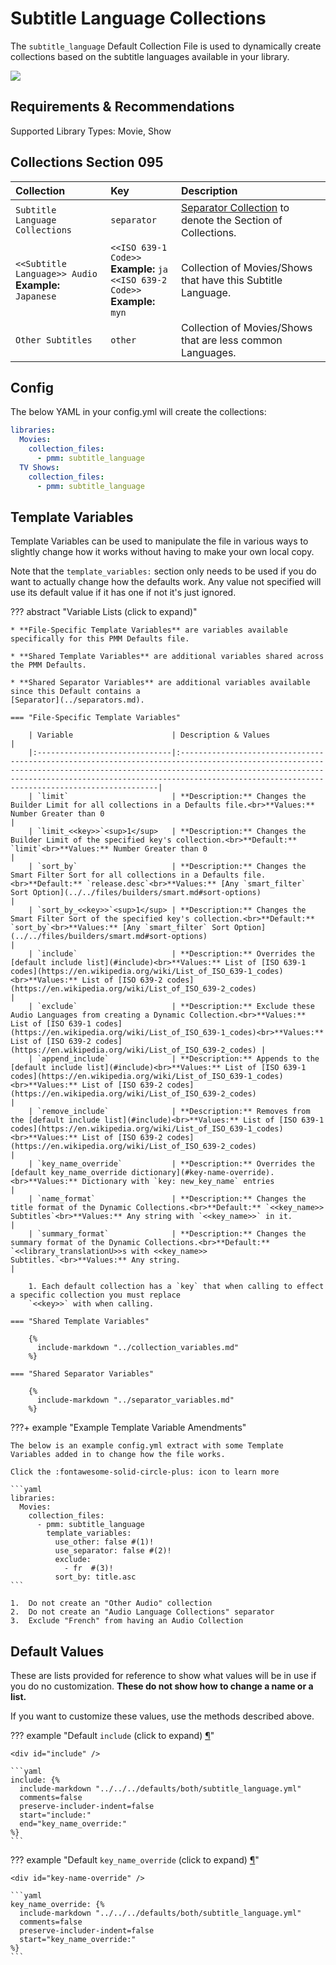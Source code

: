# Subtitle Language Collections

The `subtitle_language` Default Collection File is used to dynamically create collections based on the subtitle 
languages available in your library.

![](../images/subtitle_language.png)

## Requirements & Recommendations

Supported Library Types: Movie, Show

## Collections Section 095

| Collection                                               | Key                                                                                       | Description                                                                    |
|:---------------------------------------------------------|:------------------------------------------------------------------------------------------|:-------------------------------------------------------------------------------|
| `Subtitle Language Collections`                          | `separator`                                                                               | [Separator Collection](../separators.md) to denote the Section of Collections. |
| `<<Subtitle Language>> Audio`<br>**Example:** `Japanese` | `<<ISO 639-1 Code>>`<br>**Example:** `ja` <br>`<<ISO 639-2 Code>>`<br>**Example:** `myn`  | Collection of Movies/Shows that have this Subtitle Language.                   |
| `Other Subtitles`                                        | `other`                                                                                   | Collection of Movies/Shows that are less common Languages.                     |

## Config

The below YAML in your config.yml will create the collections:

```yaml
libraries:
  Movies:
    collection_files:
      - pmm: subtitle_language
  TV Shows:
    collection_files:
      - pmm: subtitle_language
```

## Template Variables

Template Variables can be used to manipulate the file in various ways to slightly change how it works without having to 
make your own local copy.

Note that the `template_variables:` section only needs to be used if you do want to actually change how the defaults 
work. Any value not specified will use its default value if it has one if not it's just ignored.

??? abstract "Variable Lists (click to expand)"

    * **File-Specific Template Variables** are variables available specifically for this PMM Defaults file.

    * **Shared Template Variables** are additional variables shared across the PMM Defaults.

    * **Shared Separator Variables** are additional variables available since this Default contains a 
    [Separator](../separators.md).

    === "File-Specific Template Variables"

        | Variable                      | Description & Values                                                                                                                                                                                                                                                               |
        |:------------------------------|:-----------------------------------------------------------------------------------------------------------------------------------------------------------------------------------------------------------------------------------------------------------------------------------|
        | `limit`                       | **Description:** Changes the Builder Limit for all collections in a Defaults file.<br>**Values:** Number Greater than 0                                                                                                                                                            |
        | `limit_<<key>>`<sup>1</sup>   | **Description:** Changes the Builder Limit of the specified key's collection.<br>**Default:** `limit`<br>**Values:** Number Greater than 0                                                                                                                                         |
        | `sort_by`                     | **Description:** Changes the Smart Filter Sort for all collections in a Defaults file.<br>**Default:** `release.desc`<br>**Values:** [Any `smart_filter` Sort Option](../../files/builders/smart.md#sort-options)                                                                  |
        | `sort_by_<<key>>`<sup>1</sup> | **Description:** Changes the Smart Filter Sort of the specified key's collection.<br>**Default:** `sort_by`<br>**Values:** [Any `smart_filter` Sort Option](../../files/builders/smart.md#sort-options)                                                                            |
        | `include`                     | **Description:** Overrides the [default include list](#include)<br>**Values:** List of [ISO 639-1 codes](https://en.wikipedia.org/wiki/List_of_ISO_639-1_codes)<br>**Values:** List of [ISO 639-2 codes](https://en.wikipedia.org/wiki/List_of_ISO_639-2_codes)                    |
        | `exclude`                     | **Description:** Exclude these Audio Languages from creating a Dynamic Collection.<br>**Values:** List of [ISO 639-1 codes](https://en.wikipedia.org/wiki/List_of_ISO_639-1_codes)<br>**Values:** List of [ISO 639-2 codes](https://en.wikipedia.org/wiki/List_of_ISO_639-2_codes) |
        | `append_include`              | **Description:** Appends to the [default include list](#include)<br>**Values:** List of [ISO 639-1 codes](https://en.wikipedia.org/wiki/List_of_ISO_639-1_codes)<br>**Values:** List of [ISO 639-2 codes](https://en.wikipedia.org/wiki/List_of_ISO_639-2_codes)                   |
        | `remove_include`              | **Description:** Removes from the [default include list](#include)<br>**Values:** List of [ISO 639-1 codes](https://en.wikipedia.org/wiki/List_of_ISO_639-1_codes)<br>**Values:** List of [ISO 639-2 codes](https://en.wikipedia.org/wiki/List_of_ISO_639-2_codes)                 |
        | `key_name_override`           | **Description:** Overrides the [default key_name_override dictionary](#key-name-override).<br>**Values:** Dictionary with `key: new_key_name` entries                                                                                                                              |
        | `name_format`                 | **Description:** Changes the title format of the Dynamic Collections.<br>**Default:** `<<key_name>> Subtitles`<br>**Values:** Any string with `<<key_name>>` in it.                                                                                                                |
        | `summary_format`              | **Description:** Changes the summary format of the Dynamic Collections.<br>**Default:** `<<library_translationU>>s with <<key_name>> Subtitles.`<br>**Values:** Any string.                                                                                                        |

        1. Each default collection has a `key` that when calling to effect a specific collection you must replace 
        `<<key>>` with when calling.

    === "Shared Template Variables"

        {%
          include-markdown "../collection_variables.md"
        %}

    === "Shared Separator Variables"

        {%
          include-markdown "../separator_variables.md"
        %}
    
???+ example "Example Template Variable Amendments"

    The below is an example config.yml extract with some Template Variables added in to change how the file works.

    Click the :fontawesome-solid-circle-plus: icon to learn more
    
    ```yaml
    libraries:
      Movies:
        collection_files:
          - pmm: subtitle_language
            template_variables:
              use_other: false #(1)!
              use_separator: false #(2)!
              exclude:
                - fr  #(3)!
              sort_by: title.asc
    ```

    1.  Do not create an "Other Audio" collection
    2.  Do not create an "Audio Language Collections" separator
    3.  Exclude "French" from having an Audio Collection

## Default Values

These are lists provided for reference to show what values will be in use if you do no customization.  **These do not 
show how to change a name or a list.**

If you want to customize these values, use the methods described above.

??? example "Default `include` (click to expand) <a class="headerlink" href="#include" title="Permanent link">¶</a>"

    <div id="include" />

    ```yaml
    include: {%    
      include-markdown "../../../defaults/both/subtitle_language.yml" 
      comments=false
      preserve-includer-indent=false
      start="include:"
      end="key_name_override:"
    %}
    ```

??? example "Default `key_name_override` (click to expand) <a class="headerlink" href="#key-name-override" title="Permanent link">¶</a>"

    <div id="key-name-override" />

    ```yaml
    key_name_override: {%    
      include-markdown "../../../defaults/both/subtitle_language.yml" 
      comments=false
      preserve-includer-indent=false
      start="key_name_override:"
    %}
    ```
